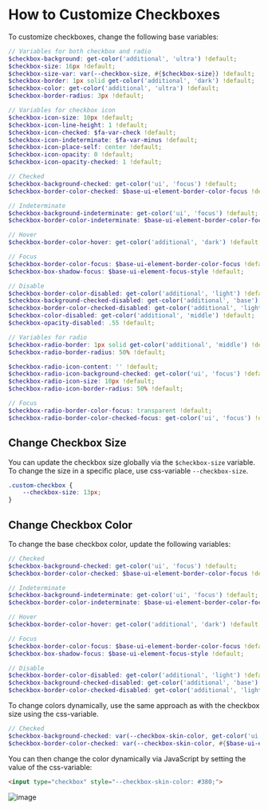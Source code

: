 <a id="how-to-customize-checkbox"></a>

# How to Сustomize Сheckboxes

To customize checkboxes, change the following base variables:

```scss
// Variables for both checkbox and radio
$checkbox-background: get-color('additional', 'ultra') !default;
$checkbox-size: 16px !default;
$checkbox-size-var: var(--checkbox-size, #{$checkbox-size}) !default;
$checkbox-border: 1px solid get-color('additional', 'dark') !default;
$checkbox-color: get-color('additional', 'ultra') !default;
$checkbox-border-radius: 3px !default;

// Variables for checkbox icon
$checkbox-icon-size: 10px !default;
$checkbox-icon-line-height: 1 !default;
$checkbox-icon-checked: $fa-var-check !default;
$checkbox-icon-indeterminate: $fa-var-minus !default;
$checkbox-icon-place-self: center !default;
$checkbox-icon-opacity: 0 !default;
$checkbox-icon-opacity-checked: 1 !default;

// Checked
$checkbox-background-checked: get-color('ui', 'focus') !default;
$checkbox-border-color-checked: $base-ui-element-border-color-focus !default;

// Indeterminate
$checkbox-background-indeterminate: get-color('ui', 'focus') !default;
$checkbox-border-color-indeterminate: $base-ui-element-border-color-focus !default;

// Hover
$checkbox-border-color-hover: get-color('additional', 'dark') !default;

// Focus
$checkbox-border-color-focus: $base-ui-element-border-color-focus !default;
$checkbox-box-shadow-focus: $base-ui-element-focus-style !default;

// Disable
$checkbox-border-color-disabled: get-color('additional', 'light') !default;
$checkbox-background-checked-disabled: get-color('additional', 'base') !default;
$checkbox-border-color-checked-disabled: get-color('additional', 'light') !default;
$checkbox-color-disabled: get-color('additional', 'middle') !default;
$checkbox-opacity-disabled: .55 !default;

// Variables for radio
$checkbox-radio-border: 1px solid get-color('additional', 'middle') !default;
$checkbox-radio-border-radius: 50% !default;

$checkbox-radio-icon-content: '' !default;
$checkbox-radio-icon-background-checked: get-color('ui', 'focus') !default;
$checkbox-radio-icon-size: 10px !default;
$checkbox-radio-icon-border-radius: 50% !default;

// Focus
$checkbox-radio-border-color-focus: transparent !default;
$checkbox-radio-border-color-checked-focus: get-color('ui', 'focus') !default;
```

## Change Checkbox Size

You can update the checkbox size globally via the `$checkbox-size` variable. To change the size in a specific place, use css-variable `--checkbox-size`.

```scss
.custom-checkbox {
    --checkbox-size: 13px;
}
```

## Change Checkbox Color

To change the base checkbox color, update the following variables:

```scss
// Checked
$checkbox-background-checked: get-color('ui', 'focus') !default;
$checkbox-border-color-checked: $base-ui-element-border-color-focus !default;

// Indeterminate
$checkbox-background-indeterminate: get-color('ui', 'focus') !default;
$checkbox-border-color-indeterminate: $base-ui-element-border-color-focus !default;

// Hover
$checkbox-border-color-hover: get-color('additional', 'dark') !default;

// Focus
$checkbox-border-color-focus: $base-ui-element-border-color-focus !default;
$checkbox-box-shadow-focus: $base-ui-element-focus-style !default;

// Disable
$checkbox-border-color-disabled: get-color('additional', 'light') !default;
$checkbox-background-checked-disabled: get-color('additional', 'base') !default;
$checkbox-border-color-checked-disabled: get-color('additional', 'light') !default;
```

To change colors dynamically, use the same approach as with the checkbox size using the css-variable.

```scss
// Checked
$checkbox-background-checked: var(--checkbox-skin-color, get-color('ui', 'focus')) !default;
$checkbox-border-color-checked: var(--checkbox-skin-color, #{$base-ui-element-border-color-focus}) !default;
```

You can then change the color dynamically via JavaScript by setting the value of the css-variable:

```html
<input type="checkbox" style="--checkbox-skin-color: #380;">
```

![image](user/img/storefront/how_to_customize_checkbox/checkbox_skin_color.png)
